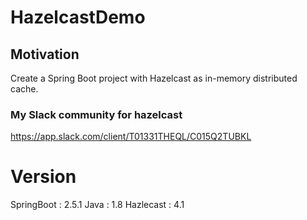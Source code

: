 # HazelcastDemo

## Motivation
Create a Spring Boot project with Hazelcast as in-memory distributed cache.

### My Slack community for hazelcast

https://app.slack.com/client/T01331THEQL/C015Q2TUBKL


# Version 
SpringBoot : 2.5.1
Java : 1.8
Hazlecast : 4.1


